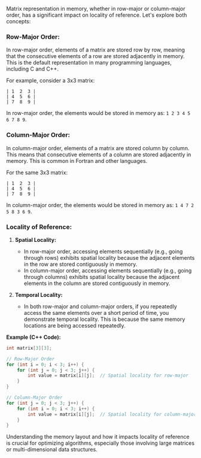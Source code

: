 Matrix representation in memory, whether in row-major or column-major order, has a significant impact on locality of reference. Let's explore both concepts:

### Row-Major Order:

In row-major order, elements of a matrix are stored row by row, meaning that the consecutive elements of a row are stored adjacently in memory. This is the default representation in many programming languages, including C and C++.

For example, consider a 3x3 matrix:

```plaintext
| 1  2  3 |
| 4  5  6 |
| 7  8  9 |
```

In row-major order, the elements would be stored in memory as: `1 2 3 4 5 6 7 8 9`.

### Column-Major Order:

In column-major order, elements of a matrix are stored column by column. This means that consecutive elements of a column are stored adjacently in memory. This is common in Fortran and other languages.

For the same 3x3 matrix:

```plaintext
| 1  2  3 |
| 4  5  6 |
| 7  8  9 |
```

In column-major order, the elements would be stored in memory as: `1 4 7 2 5 8 3 6 9`.

### Locality of Reference:

1. **Spatial Locality:**
   - In row-major order, accessing elements sequentially (e.g., going through rows) exhibits spatial locality because the adjacent elements in the row are stored contiguously in memory.
   - In column-major order, accessing elements sequentially (e.g., going through columns) exhibits spatial locality because the adjacent elements in the column are stored contiguously in memory.

2. **Temporal Locality:**
   - In both row-major and column-major orders, if you repeatedly access the same elements over a short period of time, you demonstrate temporal locality. This is because the same memory locations are being accessed repeatedly.

**Example (C++ Code):**

```cpp
int matrix[3][3];

// Row-Major Order
for (int i = 0; i < 3; i++) {
    for (int j = 0; j < 3; j++) {
        int value = matrix[i][j];  // Spatial locality for row-major
    }
}

// Column-Major Order
for (int j = 0; j < 3; j++) {
    for (int i = 0; i < 3; i++) {
        int value = matrix[i][j];  // Spatial locality for column-major
    }
}
```

Understanding the memory layout and how it impacts locality of reference is crucial for optimizing algorithms, especially those involving large matrices or multi-dimensional data structures.
